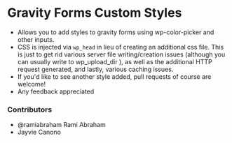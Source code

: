 Gravity Forms Custom Styles
===========================

* Allows you to add styles to gravity forms using wp-color-picker and other inputs.
* CSS is injected via `wp_head` in lieu of creating an additional css file. This is just to get rid various server file writing/creation issues (although you can usually write to wp_upload_dir ), as well as the additional HTTP request generated, and lastly, various caching issues.
* If you'd like to see another style added, pull requests of course are welcome!
* Any feedback appreciated

### Contributors

* @ramiabraham Rami Abraham
* Jayvie Canono